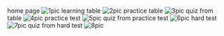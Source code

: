 home page
![1pic](https://github.com/user-attachments/assets/129770a5-c788-46f7-b2ab-28ce4942e01a)
learning table
![2pic](https://github.com/user-attachments/assets/e17793d1-1ac6-439b-868a-51b25065bc32)
practice table
![3pic](https://github.com/user-attachments/assets/451ea813-ab00-4fac-aed6-9e9fb15de7b0)
quiz from table
![4pic](https://github.com/user-attachments/assets/2cf8ba33-a3aa-4ef2-bda1-487f6ba3b1f9)
practice test
![5pic](https://github.com/user-attachments/assets/08fafd48-1034-4321-8ea0-3e2349e10a8f)
quiz from practice test
![6pic](https://github.com/user-attachments/assets/fd5bf136-ced0-4230-89ce-2ec4f5a840da)
hard test
![7pic](https://github.com/user-attachments/assets/9a37ea9f-2789-47c3-b457-55887ee67938)
quiz from hard test
![8pic](https://github.com/user-attachments/assets/32a275fd-6715-441b-aa91-5fc2cba63cf4)








